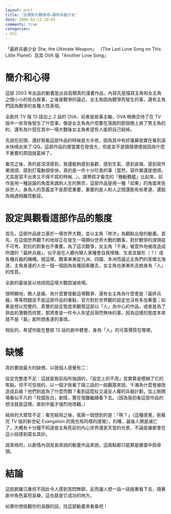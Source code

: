 ```yaml
---
layout: post
title: "近期影片觀後感–最終兵器少女"
date: 2006-03-11 20:02
comments: true
categories: 
- ACG
---
```

「最終兵器少女 She, the Ultimate Weapon」 （The Last Love Song on This Little Planet）及其 OVA 版「Another Love Song」

簡介和心得
=====

這部 2003 年出品的動畫是出自高橋真的漫畫作品，內容先是描寫主角和女主角之間小小的告白故事，之後是戰爭的逼近、女主角因為戰爭而發生的事，還有主角們因為戰爭的各種人性表現。

全劇共 TV 版 13 話加上 2 話的 OVA，前者是故事主軸，OVA 稍微交待了在 TV 版中一些背後發生了什麼事，像是女主角為什麼要在落跑的那個晚上爽了男主角的約、還有為什麼在其中一場大戰後女主角希望有人能把自己殺掉。

先說在前頭，還好我看這部作品的時候是大半夜，因為其中有好幾幕我實在看到淚水快噴出來了 QQ。這部作品的便當實在發很大，但是並不是隨隨便便就因為什麼不重要的原因就葛掉了。

看完之後，真的是深深感到，我還能夠感到喜歡、感到生氣、感到哀傷、感到寫作業很煩、感到打電動很愉快，真的是一件十分珍貴的事（當然，寫作業還是很煩，尤其是寫不出來又不得不寫的時候…）。跟寒假才看完的「機動戰艦」比起來，前作是用一種詼諧的角度來諷刺人生的無奈，這部作品是用一種「如果」的角度來告訴世人，身為人的意義並不是那麼重要，重要的是人和人之間還能有些牽連、還能為相遇相離而動容。

設定與觀看這部作品的態度
============

首先，這部作品是立基於一場世界大戰，並以主角「修次」為觀點出發的動畫。首先，在這個世界觀下的地球正在發生一場類似世界大戰的戰事，對於戰爭的源頭是不可考、對抗的對象也不重要。為了這次戰爭，女主角「千瀨」被意外地被改造成所謂的「最終兵器」，似乎是在人體內殖入某種會自我增殖、生長並變形（？）成各種兵器的機構。就這樣，戰事漸漸從九洲、四國、本洲而逼近主角們的家鄉北海道，主角身邊的人也一個一個因為各種因素離去，女主角也漸漸失去她身為「人」的性質。

全劇的最後是以地球因這場大戰毀滅收場。

很明顯地，敵人是誰、為什麼要發動這場戰爭、還有女主角為什麼會是「最終兵器」等等問題並不是這部作品的重點，官方對於世界觀的設定也沒有多加著墨；如果是想以完整的、真實的設定態度來觀賞這部以「人」為中心的作品，或者是為了熱血的激戰而欣賞，那將會是一件令人失望且瑣然無味的事，因為這樣的態度本來就不是「最」劇所想表達的事情。

相反的，希望你能在整部 13 話的劇中體會，身為「人」的可貴價質在哪裡。

缺憾
==

真的要說最大的缺憾，以我個人感覺有二：

設定完整度不足：這就是我前段所強調的，「設定上的不周」其實算是模糊了它的焦點。但不可忽視的，以一個才剛看了兩三話的一般觀眾來說，千瀨為什麼會被改造成兵器？他們到底為了什麼而戰？看到這麼扯又違反人權的兵器計劃，加上剛開場看似平凡的「校園告白」劇情，實在很難繼續看下去。（因為我初看這部作品的想法就是這樣，直到中盤才強烈地改觀。）

結局的大眾性不足：看完結局之後，我第一個想到的是：「啊？」（這種感覺，剛看完 TV 版的新世紀 Evangelion 的我也有同樣的感覺）。的確，最後人類是滅亡了，大概有十分鐘不知道是主角死前的內心世界還是天堂的光景，不論是誰都會在這小段感到莫名其妙。

說真格的，以劇情內涵見長來說的動畫作品來說，這兩點都只能算是雞蛋中挑骨頭。

結論
==

這部劇雖沉重但不因此令人感到苦悶無聊，反而讓人想一話一話接著看下去，隨著劇中角色喜怒哀樂，這也就是它成功的地方。

如果你想挑戰你的淚腺的話，找這部動畫來看看吧！
